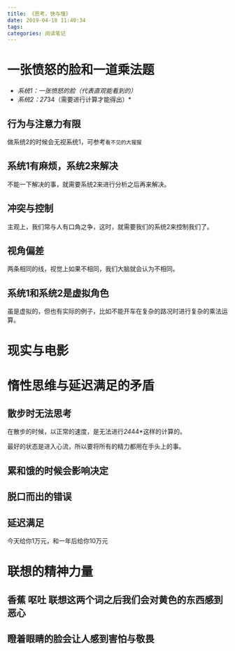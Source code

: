 ```yaml
---
title: 《思考，快与慢》
date: 2019-04-18 11:40:34
tags:
categories: 阅读笔记
---
```


# 一张愤怒的脸和一道乘法题

- *系统1：一张愤怒的脸（代表直观能看到的）*
- *系统2：27*34（需要进行计算才能得出）*

## 行为与注意力有限

做系统2的时候会无视系统1，可参考`看不见的大猩猩`

## 系统1有麻烦，系统2来解决

不能一下解决的事，就需要系统2来进行分析之后再来解决。

## 冲突与控制

主观上，我们常与人有口角之争，这时，就需要我们的系统2来控制我们了。

## 视角偏差

两条相同的线，视觉上如果不相同，我们大脑就会认为不相同。

## 系统1和系统2是虚拟角色

虽是虚拟的，但也有实际的例子，比如不能开车在复杂的路况时进行复杂的乘法运算。

# 现实与电影

# 惰性思维与延迟满足的矛盾

## 散步时无法思考

在散步的时候，以正常的速度，是无法进行*24*44*这样的计算的。

最好的状态是进入心流，所以要将所有的精力都用在手头上的事。

## 累和饿的时候会影响决定

## 脱口而出的错误

## 延迟满足

今天给你1万元，和一年后给你10万元

# 联想的精神力量

## 香蕉 呕吐 联想这两个词之后我们会对黄色的东西感到恶心

## 瞪着眼睛的脸会让人感到害怕与敬畏